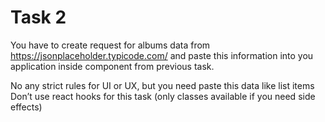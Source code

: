 # Task 2
You have to create request for albums data from https://jsonplaceholder.typicode.com/ and paste this information into you application inside <Content/> component from previous task.
 
No any strict rules for UI or UX, but you need paste this data like list items
Don’t use react hooks for this task (only classes available if you need side effects)
